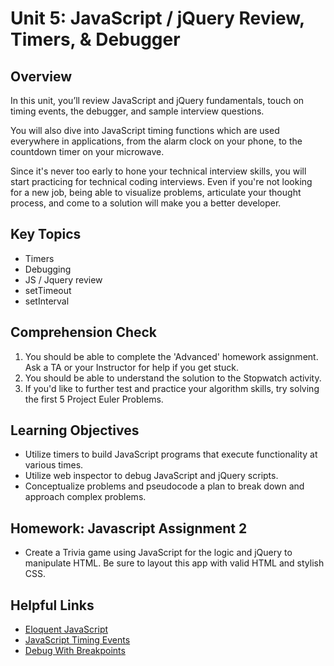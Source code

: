# Unit 5: JavaScript / jQuery Review, Timers, & Debugger

## Overview

In this unit, you’ll review JavaScript and jQuery fundamentals, touch on timing events, the debugger, and sample interview questions.

You will also dive into JavaScript timing functions which are used everywhere in applications, from the alarm clock on your phone, to the countdown timer on your microwave.

Since it's never too early to hone your technical interview skills, you will start practicing for technical coding interviews. Even if you're not looking for a new job, being able to visualize problems, articulate your thought process, and come to a solution will make you a better developer.

## Key Topics

* Timers
* Debugging
* JS / Jquery review
* setTimeout
* setInterval

## Comprehension Check
1. You should be able to complete the 'Advanced' homework assignment. Ask a TA or your Instructor for help if you get stuck.
2. You should be able to understand the solution to the Stopwatch activity.
3. If you'd like to further test and practice your algorithm skills, try solving the first 5 Project Euler Problems.

## Learning Objectives
* Utilize timers to build JavaScript programs that execute functionality at various times.
* Utilize web inspector to debug JavaScript and jQuery scripts.
* Conceptualize problems and pseudocode a plan to break down and approach complex problems.

## Homework: Javascript Assignment 2
* Create a Trivia game using JavaScript for the logic and jQuery to manipulate HTML. Be sure to layout this app with valid HTML and stylish CSS.

## Helpful Links
* [Eloquent JavaScript](https://eloquentjavascript.net/)
* [JavaScript Timing Events](https://www.w3schools.com/js/js_timing.asp)
* [Debug With Breakpoints](https://developers.google.com/web/tools/chrome-devtools/javascript/breakpoints)

